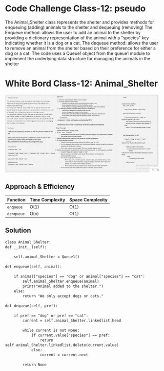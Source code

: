 # Code Challenge Class-12: pseudo

The Animal_Shelter class represents the shelter and provides methods for enqueuing (adding) animals to the shelter and dequeuing (removing)
The Enqueue method: allows the user to add an animal to the shelter by providing a dictionary representation of the animal with a "species" key indicating whether it is a dog or a cat.
The dequeue method: allows the user to remove an animal from the shelter based on their preference for either a dog or a cat.
The code uses a Queue1 object from the queue1 module to implement the underlying data structure for managing the animals in the shelter

# White Bord Class-12: Animal_Shelter

![MarineGEO circle logo](/stack_and_queue/png/Animal_Shelter.png)







## Approach & Efficiency
| Function | Time Complexity | Space Complexity |
| -------- | -------------- | ---------------- |
| `enqueue` | O(1)        | O(1)             |
| `denqueue` | O(n)      | O(1)             |

## Solution
    class Animal_Shelter:
    def __init__(self):
        
        self.animal_Shelter = Queue1()

    def enqueue(self, animal):
        
        if animal["species"] == "dog" or animal["species"] == "cat":
            self.animal_Shelter.enqueue(animal)
            print("Animal added to the shelter.")
        else:
            return "We only accept dogs or cats."

    def dequeue(self, pref):
        
        if pref == "dog" or pref == "cat":
            current = self.animal_Shelter.linkedlist.head

            while current is not None:
                if current.value["species"] == pref:
                    return self.animal_Shelter.linkedlist.delete(current.value)
                else:
                    current = current.next

            return None
